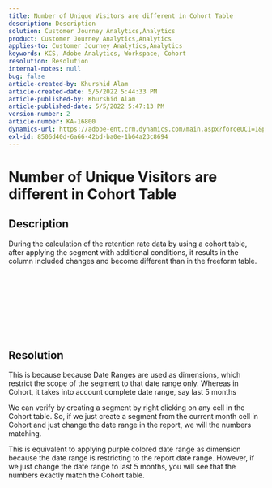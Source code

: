 ```yaml
---
title: Number of Unique Visitors are different in Cohort Table
description: Description
solution: Customer Journey Analytics,Analytics
product: Customer Journey Analytics,Analytics
applies-to: Customer Journey Analytics,Analytics
keywords: KCS, Adobe Analytics, Workspace, Cohort
resolution: Resolution
internal-notes: null
bug: false
article-created-by: Khurshid Alam
article-created-date: 5/5/2022 5:44:33 PM
article-published-by: Khurshid Alam
article-published-date: 5/5/2022 5:47:13 PM
version-number: 2
article-number: KA-16800
dynamics-url: https://adobe-ent.crm.dynamics.com/main.aspx?forceUCI=1&pagetype=entityrecord&etn=knowledgearticle&id=7dc72e01-9bcc-ec11-a7b5-6045bd00dbbc
exl-id: 8506d40d-6a66-42bd-ba0e-1b64a23c8694
---
```

# Number of Unique Visitors are different in Cohort Table

## Description


During the calculation of the retention rate data by using a cohort table, after applying the segment with additional conditions, it results in the column included changes and become different than in the freeform table.
<br><br><br><br> <br><br> <br><br><br>

## Resolution


This is because because Date Ranges are used as dimensions, which restrict the scope of the segment to that date range only. Whereas in Cohort, it takes into account complete date range, say last 5 months

We can verify by creating a segment by right clicking on any cell in the Cohort table. So, if we just create a segment from the current month cell in Cohort and just change the date range in the report, we will the numbers matching.

This is equivalent to applying purple colored date range as dimension because the date range is restricting to the report date range. However, if we just change the date range to last 5 months, you will see that the numbers exactly match the Cohort table.
